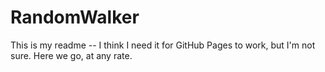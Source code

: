 # RandomWalker

This is my readme -- I think I need it for GitHub Pages to work, but I'm not sure. Here we go, at any rate.
